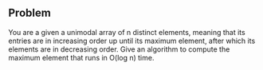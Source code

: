 <h2>Problem</h2>
You are a given a unimodal array of n distinct elements, meaning that its entries are in increasing order up 
until its maximum element, after which its elements are in decreasing order.
 Give an algorithm to compute the maximum element that runs in O(log n) time.